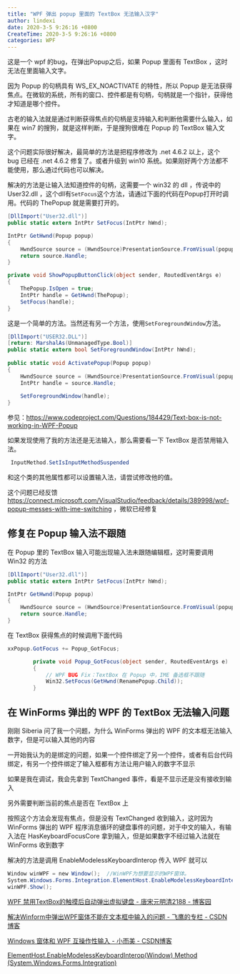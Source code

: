 ```yaml
---
title: "WPF 弹出 popup 里面的 TextBox 无法输入汉字"
author: lindexi
date: 2020-3-5 9:26:16 +0800
CreateTime: 2020-3-5 9:26:16 +0800
categories: WPF
---
```


这是一个 wpf 的bug，在弹出Popup之后，如果 Popup 里面有 TextBox ，这时无法在里面输入文字。

<!--more-->


<!-- csdn -->

因为 Popup 的句柄具有 WS_EX_NOACTIVATE 的特性，所以 Popup 是无法获得焦点。在微软的系统，所有的窗口、控件都是有句柄，句柄就是一个指针，获得他才知道是哪个控件。

古老的输入法就是通过判断获得焦点的句柄是支持输入和判断他需要什么输入，如果在 win7 的搜狗，就是这样判断，于是搜狗很难在 Popup 的 TextBox 输入文字。

这个问题实际很好解决，最简单的方法是把程序修改为 .net 4.6.2 以上，这个 bug 已经在 .net 4.6.2 修复了。或者升级到 win10 系统。如果刚好两个方法都不能使用，那么通过代码也可以解决。

解决的方法是让输入法知道控件的句柄，这需要一个 win32 的 dll ，传说中的 User32.dll ，这个dll有`SetFocus`这个方法，请通过下面的代码在Popup打开时调用。代码的 ThePopup 就是需要打开的。

```csharp
[DllImport("User32.dll")]
public static extern IntPtr SetFocus(IntPtr hWnd);

IntPtr GetHwnd(Popup popup)
{
    HwndSource source = (HwndSource)PresentationSource.FromVisual(popup.Child);
    return source.Handle;
}

private void ShowPopupButtonClick(object sender, RoutedEventArgs e)
{
    ThePopup.IsOpen = true;
    IntPtr handle = GetHwnd(ThePopup);
    SetFocus(handle);
}

```

这是一个简单的方法。当然还有另一个方法，使用`SetForegroundWindow`方法。

```csharp
[DllImport("USER32.DLL")]
[return: MarshalAs(UnmanagedType.Bool)]
public static extern bool SetForegroundWindow(IntPtr hWnd);
 
public static void ActivatePopup(Popup popup)
{
    HwndSource source = (HwndSource)PresentationSource.FromVisual(popup.Child);
    IntPtr handle = source.Handle;
 
    SetForegroundWindow(handle);
}
```

参见：https://www.codeproject.com/Questions/184429/Text-box-is-not-working-in-WPF-Popup

如果发现使用了我的方法还是无法输入，那么需要看一下 TextBox 是否禁用输入法。

```csharp
 InputMethod.SetIsInputMethodSuspended
```

和这个类的其他属性都可以设置输入法，请尝试修改他的值。

这个问题已经反馈 https://connect.microsoft.com/VisualStudio/feedback/details/389998/wpf-popup-messes-with-ime-switching ，微软已经修复

## 修复在 Popup 输入法不跟随

在 Popup 里的 TextBox 输入可能出现输入法未跟随编辑框，这时需要调用 Win32 的方法

```csharp
[DllImport("User32.dll")]
public static extern IntPtr SetFocus(IntPtr hWnd);

IntPtr GetHwnd(Popup popup)
{
    HwndSource source = (HwndSource)PresentationSource.FromVisual(popup.Child);
    return source.Handle;
}
```

在 TextBox 获得焦点的时候调用下面代码

```csharp
xxPopup.GotFocus += Popup_GotFocus;

        private void Popup_GotFocus(object sender, RoutedEventArgs e)
        {
            // WPF BUG Fix：TextBox 在 Popup 中，IME 备选框不跟随
            Win32.SetFocus(GetHwnd(RenamePopup.Child));
        }

```

## 在 WinForms 弹出的 WPF 的 TextBox 无法输入问题

刚刚 Siberia 问了我一个问题，为什么 WinForms 弹出的 WPF 的文本框无法输入数字，但是可以输入其他的内容

一开始我认为的是绑定的问题，如果一个控件绑定了另一个控件，或者有后台代码绑定，有另一个控件绑定了输入框都有方法让用户输入的数字不显示

如果是我在调试，我会先拿到 TextChanged 事件，看是不显示还是没有接收到输入

另外需要判断当前的焦点是否在 TextBox 上

按照这个方法会发现有焦点，但是没有 TextChanged 收到输入，这时因为 WinForms 弹出的 WPF 程序消息循环的键盘事件的问题，对于中文的输入，有输入法在 HasKeyboardFocusCore 拿到输入，但是如果数字不经过输入法就在 WinForms 收到数字

解决的方法是调用 EnableModelessKeyboardInterop 传入 WPF 就可以

```csharp
Window winWPF = new Window();  //WinWPF为想要显示的WPF窗体。
System.Windows.Forms.Integration.ElementHost.EnableModelessKeyboardInterop(winWPF);     
winWPF.Show(); 

```

[WPF 禁用TextBox的触摸后自动弹出虚拟键盘 - 唐宋元明清2188 - 博客园](https://www.cnblogs.com/kybs0/archive/2018/12/21/10154433.html )

[解决Winform中弹出WPF窗体不能在文本框中输入的问题 - 飞鹰的专栏 - CSDN博客](https://blog.csdn.net/feiying008/article/details/9928441 )

[Windows 窗体和 WPF 互操作性输入 - 小而美 - CSDN博客](https://blog.csdn.net/lovexiaoxiao/article/details/8862334 )

[ElementHost.EnableModelessKeyboardInterop(Window) Method (System.Windows.Forms.Integration)](https://docs.microsoft.com/en-us/dotnet/api/system.windows.forms.integration.elementhost.enablemodelesskeyboardinterop?view=netframework-4.7.2 )

